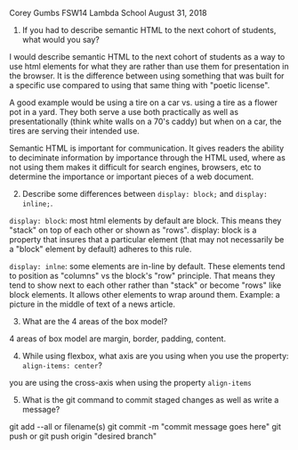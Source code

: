 
Corey Gumbs FSW14 Lambda School August 31, 2018


1. If you had to describe semantic HTML to the next cohort of students, what would you say?

I would describe semantic HTML to the next cohort of students as a way to use html elements for what they are rather than use them for presentation in the browser. It is the difference between using something that was built for a specific use compared to using that same thing with "poetic license". 

A good example would be using a tire on a car vs. using a tire as a flower pot in a yard.  They both serve a use both practically as well as presentationally (think white walls on a 70's caddy) but when on a car, the tires are serving their intended use. 

Semantic HTML is important for communication. It gives readers the ability to deciminate information by importance through the HTML used, where as not using them makes it difficult for search engines, browsers, etc to determine the importance or important pieces of a web document. 

2. Describe some differences between ```display: block;``` and ```display: inline;```.

```display: block```:  most html elements by default are block. This means they "stack" on top of each other or shown as "rows". display: block is a property that insures that a particular element (that may not necessarily be a "block" element by default) adheres to this rule.

```display: inlne```: some elements are in-line by default. These elements tend to position as "columns" vs the block's "row" principle. That means they tend to show next to each other rather than "stack" or become "rows" like block elements. It allows other elements to  wrap around them. Example: a picture in the middle of text of a news article.

3. What are the 4 areas of the box model?

4 areas of box model are margin, border, padding, content.

4. While using flexbox, what axis are you using when you use the property: ```align-items: center```?

you are using the cross-axis when using the property ```align-items```

5. What is the git command to commit staged changes as well as write a message? 

git add --all or filename(s)
git commit -m "commit message goes here"
git push or git push origin "desired branch"